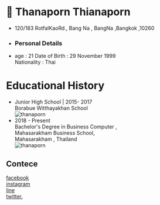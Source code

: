 # 👋 Thanaporn Thianaporn
- 120/183 RotfalKaoRd., Bang Na , BangNa ,Bangkok ,10260
- ### Personal Details
- age :  21
Date of Birth : 29 November 1999<br>
Nationality : Thai

# Educational History
* Junior High School |  2015- 2017<br>
Borabue Witthayakhan School<br>
![thanaporn](https://lh3.googleusercontent.com/PTdYabJfiCfAunf4mUaYxdy6NFzIFNy9kmON95L-WMVOzd4bFbil01MSIFIvZpC1R7a3YSiIYVw7mJ_lhI8IEPSezVWqEtojHN-kRWhXuVtxlDyfSPslDGfjCP3vyqEbv3S0KZF702bARiSQd6g3LVF7G7E8sVP-7oHNEzaxr2Kiml_7pccN1hirnEdfFAfelf5yUw-SnYAXeG_GKP27Ks_9bBkrsh8JjwPDTRkE6EnLrDqQbsb3VL4QUtCrCjpkDrTHrJJ6-u0aRIxnFNfCS4zlCr_N5s7QJyNQddCJ9V7lbTM9danosRjlSGDC8DLvcd78A-OsFDFTf2N1bo_J5McDRpbNSwp5eIMj3aGbbIEjmTseXHNjCcDBtk6K8nMWoRw8-XJwm0g8-NjAlwXJVjZL7131sAZjYnRPNt_FvBxlUAQYklGphjO1lLdQmfbz0yH0tcxlKfD6G5e2AMPC2YIlJs6vEqL7gjpA159HSBLRFv1iU_pJiuP8LUBI9rSbsrvv1p2OZ6XpHivHJg48kK-9I1rPOdxII5dXmDUxqPAAYPd-Vfb6TDvv2vA_xaOHSNzgpNh25Wi08DXkrSfsjYwMrm0WDqLrUF42eOlFyBFIN1-MbTM_oYmJf7p6I9TQGIMInbNigcP3a3lYdBxjmPWyyJ5VmKJTaQfAfSSOgQaL7S1XuIFfFAyYoF8jKueccVGSwJ1yVVY7ZjJwmP3HbVlv=w500-h350-no?authuser=0)<br>
* 2018 - Present<br>
Bachelor's Degree in Business Computer ,<br>
Mahasarakham Business School,<br>
Mahasarakham , Thailand<br>
![thanaporn](https://lh3.googleusercontent.com/Xr7rrCK2uMXKhl-ruOdc_LBxdT8B7ZOlIgeN7C--PnliSuBSph6ixKyjuPUzzzp42ZXiEgBf4WNHdPK1FBsTCGKknv8ftFnU6XeLjiIPKxaOFvzlHAiOOk7qdaDKXx4FgVkZmmPO0mpV_JS2_3xa2FjTKY4WVgjXqyiKIXa7f-nLT59HYo0__DxGpSW-QPBdC6BH6flo4eQEaQAPQFUxA8cX7zkxCkieZ7efAdu_NNb8Lfzr9Qsex8I0cR6wDk-4E1pIl_garRUYvv0gNktWimXfPcfS1Sc82VvCey8fpys1vzNp53YRUxgn5pTsh6yAZnWHclE-ypIXi9kjwTj9j3dabL3icCEJjoaK9o7VeF72qFmkfGv_lJmFulOEy10IwreSBZt52m-Ksik8Nc_MRBwiasOkxTJdVR51cOrDGg4H9dx1XF5KqsQbD5d_rgaDOTRDy9jOeXMCObRMk6JKsax1FX3u5xfWAi-lp19pyZC5I3QLi4P7YPIi1efceMuaTsa5wesdqjYqkJN5t3WreoFRp1kfbSzbCfw1AK2NC7ND204HxcPqkOlQ-zIXLAdQ5Qn3GRfY-eHR7_oGMKTM3YMEyNrqZa-0YRsU3VZPu93PCyLhQW1bmtzT1-qlerbhwNvu7KxFI-PoBRerp7n7qT9_ELnnX1NguhYMuFhlqpO5lKPBtBWPWW4KacLRtZRKSRNXnKmI7TjBP2lzxv8WslqI=w450-h400-no?authuser=0)<br>



## Contece
[facebook](https://www.facebook.com/profile.php?id=100025184304049)<br>
[instagram](https://www.instagram.com/)<br>
[line](https://line.me/ti/p/PAoHQ4GU7x?fbclid=IwAR12ZQb_htrdqET_-lMwJG0i_00_6IIW_y1lRXRvWJXHPY1dUY1cM7pO0vI)<br>
[twitter.](https://twitter.com/ThXthana?s=07&fbclid=IwAR0CPtv56Zg9cI6rexuOHKstP2PQKTKnqaBJKxQ1wqutJytP7a5W1eIUi84)<br>
<!---
<!---
Thanaporn2518/Thanaporn2518 is a ✨ special ✨ repository because its `README.md` (this file) appears on your GitHub profile.
You can click the Preview link to take a look at your changes.
--->
